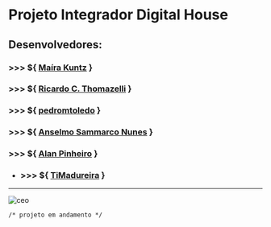 # Projeto Integrador Digital House

## Desenvolvedores:

### >>> ${ [Maíra Kuntz](https://github.com/makuntz/) }

### >>> ${ [Ricardo C. Thomazelli](https://github.com/rcthomazelli/) }

### >>> ${ [pedromtoledo](https://github.com/pedromtoledo/) }

### >>> ${ [Anselmo Sammarco Nunes](https://github.com/Ceo-Sammarco/) }

### >>> ${ [Alan Pinheiro](https://github.com/alanhspinheiro/) }

- ### >>> ${ [TiMadureira](https://github.com/TiMadureira/) }

---
<p align="left"><img src="https://komarev.com/ghpvc/?username=ceo" alt="ceo" /></p>

```
/* projeto em andamento */ 
```


